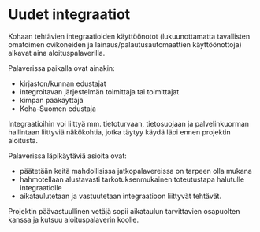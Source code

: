 # Uudet integraatiot

Kohaan tehtävien integraatioiden käyttöönotot (lukuunottamatta tavallisten omatoimen ovikoneiden ja lainaus/palautusautomaattien käyttöönottoja) alkavat aina aloituspalaverilla.

Palaverissa paikalla ovat ainakin:

- kirjaston/kunnan edustajat
- integroitavan järjestelmän toimittaja tai toimittajat
- kimpan pääkäyttäjä
- Koha-Suomen edustaja

Integraatioihin voi liittyä mm. tietoturvaan, tietosuojaan ja palvelinkuorman hallintaan liittyviä näkökohtia, jotka täytyy käydä läpi ennen projektin aloitusta.

Palaverissa läpikäytäviä asioita ovat:

- päätetään keitä mahdollisissa jatkopalavereissa on tarpeen olla mukana
- hahmotellaan alustavasti tarkotuksenmukainen toteutustapa halutulle integraatiolle
- aikataulutetaan ja vastuutetaan integraatioon liittyvät tehtävät.

Projektin päävastuullinen vetäjä sopii aikataulun tarvittavien osapuolten kanssa ja kutsuu aloituspalaverin koolle.
